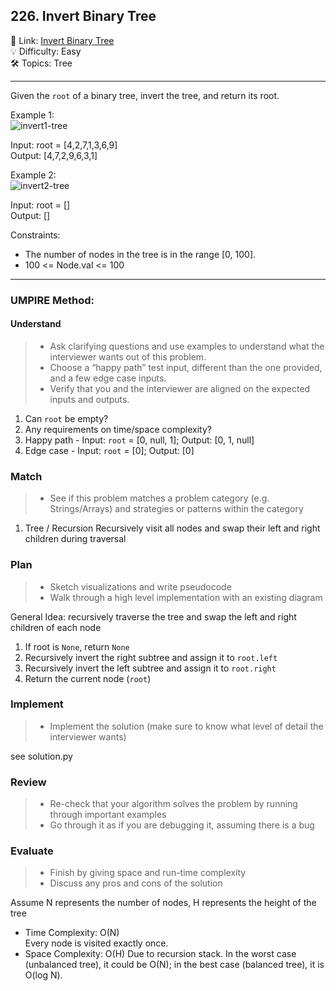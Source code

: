 ## 226. Invert Binary Tree
🔗 Link: [Invert Binary Tree](https://leetcode.com/problems/lowest-common-ancestor-of-a-binary-search-tree/description/)<br>
💡 Difficulty: Easy<br>
🛠️ Topics: Tree<br>

<hr>

Given the `root` of a binary tree, invert the tree, and return its root.<br>


Example 1:<br>
![invert1-tree](https://github.com/user-attachments/assets/3033ab3f-38f9-474c-bf0e-25018fdd7a39)


Input: root = [4,2,7,1,3,6,9]<br>
Output: [4,7,2,9,6,3,1]<br>

Example 2:<br>
![invert2-tree](https://github.com/user-attachments/assets/aa1055b5-fd9d-4f12-a235-5609cb340722)


Input: root = []<br>
Output: []<br>

Constraints:<br>

- The number of nodes in the tree is in the range [0, 100].
- 100 <= Node.val <= 100

<hr>

### UMPIRE Method:
#### Understand

> - Ask clarifying questions and use examples to understand what the interviewer wants out of this problem.
> - Choose a “happy path” test input, different than the one provided, and a few edge case inputs. 
> - Verify that you and the interviewer are aligned on the expected inputs and outputs.
1. Can `root` be empty?<br>
2. Any requirements on time/space complexity?<br>
3. Happy path - Input: `root` = [0, null, 1]; Output: [0, 1, null]
4. Edge case - Input: `root` = [0]; Output: [0]

### Match
> - See if this problem matches a problem category (e.g. Strings/Arrays) and strategies or patterns within the category
1. Tree / Recursion
   Recursively visit all nodes and swap their left and right children during traversal
   
### Plan
> - Sketch visualizations and write pseudocode
> - Walk through a high level implementation with an existing diagram

General Idea: recursively traverse the tree and swap the left and right children of each node

1) If root is `None`, return `None`
2) Recursively invert the right subtree and assign it to `root.left`
3) Recursively invert the left subtree and assign it to `root.right`
4) Return the current node (`root`)
    
### Implement
> - Implement the solution (make sure to know what level of detail the interviewer wants)

see solution.py

### Review
> - Re-check that your algorithm solves the problem by running through important examples
> - Go through it as if you are debugging it, assuming there is a bug
### Evaluate
> - Finish by giving space and run-time complexity
> - Discuss any pros and cons of the solution

Assume N represents the number of nodes, H represents the height of the tree

- Time Complexity: O(N)<br>
  Every node is visited exactly once.
- Space Complexity: O(H)
  Due to recursion stack. In the worst case (unbalanced tree), it could be O(N); in the best case (balanced tree), it is O(log N).

